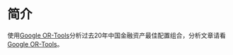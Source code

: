 # 简介

使用[Google OR-Tools](https://developers.google.cn/optimization/)分析过去20年中国金融资产最佳配置组合，分析文章请看[Google OR-Tools](https://developers.google.cn/optimization/)。
